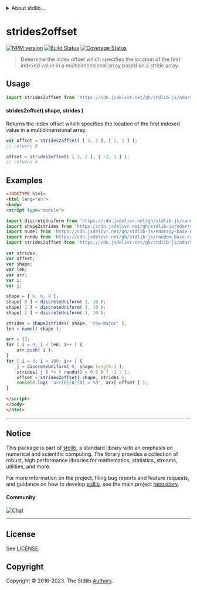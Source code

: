 <!--

@license Apache-2.0

Copyright (c) 2018 The Stdlib Authors.

Licensed under the Apache License, Version 2.0 (the "License");
you may not use this file except in compliance with the License.
You may obtain a copy of the License at

   http://www.apache.org/licenses/LICENSE-2.0

Unless required by applicable law or agreed to in writing, software
distributed under the License is distributed on an "AS IS" BASIS,
WITHOUT WARRANTIES OR CONDITIONS OF ANY KIND, either express or implied.
See the License for the specific language governing permissions and
limitations under the License.

-->


<details>
  <summary>
    About stdlib...
  </summary>
  <p>We believe in a future in which the web is a preferred environment for numerical computation. To help realize this future, we've built stdlib. stdlib is a standard library, with an emphasis on numerical and scientific computation, written in JavaScript (and C) for execution in browsers and in Node.js.</p>
  <p>The library is fully decomposable, being architected in such a way that you can swap out and mix and match APIs and functionality to cater to your exact preferences and use cases.</p>
  <p>When you use stdlib, you can be absolutely certain that you are using the most thorough, rigorous, well-written, studied, documented, tested, measured, and high-quality code out there.</p>
  <p>To join us in bringing numerical computing to the web, get started by checking us out on <a href="https://github.com/stdlib-js/stdlib">GitHub</a>, and please consider <a href="https://opencollective.com/stdlib">financially supporting stdlib</a>. We greatly appreciate your continued support!</p>
</details>

# strides2offset

[![NPM version][npm-image]][npm-url] [![Build Status][test-image]][test-url] [![Coverage Status][coverage-image]][coverage-url] <!-- [![dependencies][dependencies-image]][dependencies-url] -->

> Determine the index offset which specifies the location of the first indexed value in a multidimensional array based on a stride array.

<!-- Section to include introductory text. Make sure to keep an empty line after the intro `section` element and another before the `/section` close. -->

<section class="intro">

</section>

<!-- /.intro -->

<!-- Package usage documentation. -->



<section class="usage">

## Usage

```javascript
import strides2offset from 'https://cdn.jsdelivr.net/gh/stdlib-js/ndarray-base-strides2offset@v0.1.0-esm/index.mjs';
```

#### strides2offset( shape, strides )

Returns the index offset which specifies the location of the first indexed value in a multidimensional array.

```javascript
var offset = strides2offset( [ 3, 2 ], [ 2, 1 ] );
// returns 0

offset = strides2offset( [ 3, 2 ], [ -2, 1 ] );
// returns 4
```

</section>

<!-- /.usage -->

<!-- Package usage notes. Make sure to keep an empty line after the `section` element and another before the `/section` close. -->

<section class="notes">

</section>

<!-- /.notes -->

<!-- Package usage examples. -->

<section class="examples">

## Examples

<!-- eslint no-undef: "error" -->

```html
<!DOCTYPE html>
<html lang="en">
<body>
<script type="module">

import discreteUniform from 'https://cdn.jsdelivr.net/gh/stdlib-js/random-base-discrete-uniform@esm/index.mjs';
import shape2strides from 'https://cdn.jsdelivr.net/gh/stdlib-js/ndarray-base-shape2strides@esm/index.mjs';
import numel from 'https://cdn.jsdelivr.net/gh/stdlib-js/ndarray-base-numel@esm/index.mjs';
import randu from 'https://cdn.jsdelivr.net/gh/stdlib-js/random-base-randu@esm/index.mjs';
import strides2offset from 'https://cdn.jsdelivr.net/gh/stdlib-js/ndarray-base-strides2offset@v0.1.0-esm/index.mjs';

var strides;
var offset;
var shape;
var len;
var arr;
var i;
var j;

shape = [ 0, 0, 0 ];
shape[ 0 ] = discreteUniform( 1, 10 );
shape[ 1 ] = discreteUniform( 1, 10 );
shape[ 2 ] = discreteUniform( 1, 10 );

strides = shape2strides( shape, 'row-major' );
len = numel( shape );

arr = [];
for ( i = 0; i < len; i++ ) {
    arr.push( i );
}
for ( i = 0; i < 100; i++ ) {
    j = discreteUniform( 0, shape.length-1 );
    strides[ j ] *= ( randu() < 0.5 ) ? -1 : 1;
    offset = strides2offset( shape, strides );
    console.log( 'arr[0][0][0] = %d', arr[ offset ] );
}

</script>
</body>
</html>
```

</section>

<!-- /.examples -->

<!-- Section to include cited references. If references are included, add a horizontal rule *before* the section. Make sure to keep an empty line after the `section` element and another before the `/section` close. -->

<section class="references">

</section>

<!-- /.references -->

<!-- Section for related `stdlib` packages. Do not manually edit this section, as it is automatically populated. -->

<section class="related">

</section>

<!-- /.related -->

<!-- Section for all links. Make sure to keep an empty line after the `section` element and another before the `/section` close. -->


<section class="main-repo" >

* * *

## Notice

This package is part of [stdlib][stdlib], a standard library with an emphasis on numerical and scientific computing. The library provides a collection of robust, high performance libraries for mathematics, statistics, streams, utilities, and more.

For more information on the project, filing bug reports and feature requests, and guidance on how to develop [stdlib][stdlib], see the main project [repository][stdlib].

#### Community

[![Chat][chat-image]][chat-url]

---

## License

See [LICENSE][stdlib-license].


## Copyright

Copyright &copy; 2016-2023. The Stdlib [Authors][stdlib-authors].

</section>

<!-- /.stdlib -->

<!-- Section for all links. Make sure to keep an empty line after the `section` element and another before the `/section` close. -->

<section class="links">

[npm-image]: http://img.shields.io/npm/v/@stdlib/ndarray-base-strides2offset.svg
[npm-url]: https://npmjs.org/package/@stdlib/ndarray-base-strides2offset

[test-image]: https://github.com/stdlib-js/ndarray-base-strides2offset/actions/workflows/test.yml/badge.svg?branch=v0.1.0
[test-url]: https://github.com/stdlib-js/ndarray-base-strides2offset/actions/workflows/test.yml?query=branch:v0.1.0

[coverage-image]: https://img.shields.io/codecov/c/github/stdlib-js/ndarray-base-strides2offset/main.svg
[coverage-url]: https://codecov.io/github/stdlib-js/ndarray-base-strides2offset?branch=main

<!--

[dependencies-image]: https://img.shields.io/david/stdlib-js/ndarray-base-strides2offset.svg
[dependencies-url]: https://david-dm.org/stdlib-js/ndarray-base-strides2offset/main

-->

[chat-image]: https://img.shields.io/gitter/room/stdlib-js/stdlib.svg
[chat-url]: https://app.gitter.im/#/room/#stdlib-js_stdlib:gitter.im

[stdlib]: https://github.com/stdlib-js/stdlib

[stdlib-authors]: https://github.com/stdlib-js/stdlib/graphs/contributors

[umd]: https://github.com/umdjs/umd
[es-module]: https://developer.mozilla.org/en-US/docs/Web/JavaScript/Guide/Modules

[deno-url]: https://github.com/stdlib-js/ndarray-base-strides2offset/tree/deno
[umd-url]: https://github.com/stdlib-js/ndarray-base-strides2offset/tree/umd
[esm-url]: https://github.com/stdlib-js/ndarray-base-strides2offset/tree/esm
[branches-url]: https://github.com/stdlib-js/ndarray-base-strides2offset/blob/main/branches.md

[stdlib-license]: https://raw.githubusercontent.com/stdlib-js/ndarray-base-strides2offset/main/LICENSE

</section>

<!-- /.links -->
